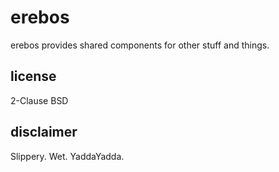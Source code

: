 # erebos

erebos provides shared components for other stuff and things.

## license

2-Clause BSD

## disclaimer

Slippery. Wet. YaddaYadda.

